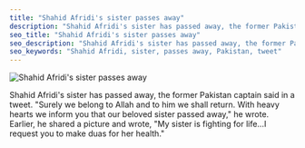 ```yaml
---
title: "Shahid Afridi's sister passes away"
description: "Shahid Afridi's sister has passed away, the former Pakistan captain said in a tweet. With heavy hearts we inform you that our beloved sister passed away."
seo_title: "Shahid Afridi's sister passes away"
seo_description: "Shahid Afridi's sister has passed away, the former Pakistan captain said in a tweet. With heavy hearts we inform you that our beloved sister passed away."
seo_keywords: "Shahid Afridi, sister, passes away, Pakistan, tweet"
---
```


![Shahid Afridi's sister passes away](https://static.inshorts.com/inshorts/images/v1/variants/jpg/m/2023/10_oct/17_tue/img_1697517168761_773.jpg)

Shahid Afridi's sister has passed away, the former Pakistan captain said in a tweet. "Surely we belong to Allah and to him we shall return. With heavy hearts we inform you that our beloved sister passed away," he wrote. Earlier, he shared a picture and wrote, "My sister is fighting for life...I request you to make duas for her health."